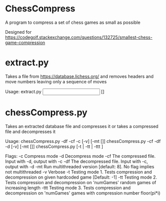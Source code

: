 # ChessCompress
A program to compress a set of chess games as small as possible

Designed for https://codegolf.stackexchange.com/questions/132725/smallest-chess-game-compression

# extract.py
Takes a file from https://database.lichess.org/ and removes headers and move numbers leaving only a sequence of moves

Usage:
extract.py <input> <output> [<log>]

# chessCompress.py
Takes an extracted database file and compresses it or takes a compressed file and decompresses it 

Usage:
chessCompress.py -df <decompressed> -cf <compressed> -c [-v] [-mt [<threads>]]
chessCompress.py -cf <compressed> -df <decompressed> -d [-v] [-mt [<threads>]]
chessCompress.py [-t <game ID> | -tt <numGames> | -ttt <numGames>]

Flags:
-c		Compress mode
-d		Decompress mode
-cf		The compressed file.  Input with -d, output with -c
-df		The decompressed file.  Input with -c, output with -d
-mt		Run multithreaded version [default: 8].  No flag implies not multithreaded
-v		Verbose
-t		Testing mode 1.  Tests compression and decompression on given hardcoded game [Default: -1]
-tt		Testing mode 2.  Tests compression and decompression on 'numGames' random games of increasing length
-ttt	Testing mode 3.  Tests compression and decompression on 'numGames' games with compression number floor(pi*i)